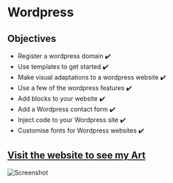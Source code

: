 # Wordpress 

## Objectives

- Register a wordpress domain :heavy_check_mark:
- Use templates to get started :heavy_check_mark:
- Make visual adaptations to a wordpress website :heavy_check_mark:
- Use a few of the wordpress features :heavy_check_mark:
- Add blocks to your website :heavy_check_mark:
- Add a Wordpress contact form :heavy_check_mark:
- Inject code to your Wordpress site :heavy_check_mark:
- Customise fonts for Wordpress websites :heavy_check_mark:

## [Visit the website to see my Art][page]
 [page]: https://xeexart.wordpress.com/

![Screenshot](snippet.png)
